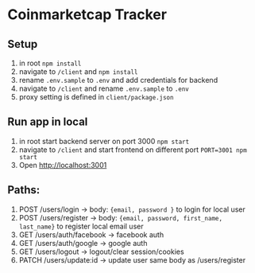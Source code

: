 # Coinmarketcap Tracker

## Setup
1. in root `npm install`
2. navigate to `/client` and `npm install`
3. rename `.env.sample` to `.env` and add credentials for backend
4. navigate to `/client` and rename `.env.sample` to `.env`
5. proxy setting is defined in `client/package.json`

## Run app in local
1. in root start backend server on port 3000 `npm start`
2. navigate to `/client` and start frontend on different port `PORT=3001 npm start`
3. Open [http://localhost:3001](http://localhost:3001/)

## Paths:
1. POST /users/login -> body: `{email, password }` to login for local user
2. POST /users/register -> body: `{email, password, first_name, last_name}` to register local email user
3. GET /users/auth/facebook -> facebook auth
4. GET /users/auth/google -> google auth
5. GET /users/logout -> logout/clear session/cookies
6. PATCH /users/update:id -> update user same body as /users/register